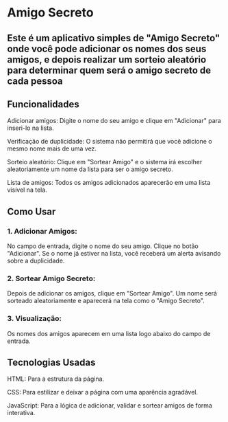 # Amigo Secreto 

## Este é um aplicativo simples de "Amigo Secreto" onde você pode adicionar os nomes dos seus amigos, e depois realizar um sorteio aleatório para determinar quem será o amigo secreto de cada pessoa

## Funcionalidades

Adicionar amigos: Digite o nome do seu amigo e clique em "Adicionar" para inseri-lo na lista.

Verificação de duplicidade: O sistema não permitirá que você adicione o mesmo nome mais de uma vez.

Sorteio aleatório: Clique em "Sortear Amigo" e o sistema irá escolher aleatoriamente um nome da lista para ser o amigo secreto.

Lista de amigos: Todos os amigos adicionados aparecerão em uma lista visível na tela.

## Como Usar

### 1.	Adicionar Amigos:
   
No campo de entrada, digite o nome do seu amigo.
Clique no botão "Adicionar". Se o nome já estiver na lista, você receberá um alerta avisando sobre a duplicidade.

### 2.	Sortear Amigo Secreto:
   
Depois de adicionar os amigos, clique em "Sortear Amigo". Um nome será sorteado aleatoriamente e aparecerá na tela como o "Amigo Secreto".

### 3.	Visualização:

Os nomes dos amigos aparecem em uma lista logo abaixo do campo de entrada.

## Tecnologias Usadas

HTML: Para a estrutura da página.

CSS: Para estilizar e deixar a página com uma aparência agradável.

JavaScript: Para a lógica de adicionar, validar e sortear amigos de forma interativa.



